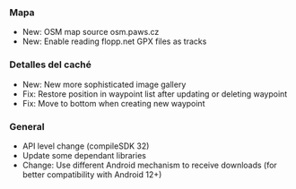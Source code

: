 ### Mapa
- New: OSM map source osm.paws.cz
- New: Enable reading flopp.net GPX files as tracks

### Detalles del caché
- New: New more sophisticated image gallery
- Fix: Restore position in waypoint list after updating or deleting waypoint
- Fix: Move to bottom when creating new waypoint

### General
- API level change (compileSDK 32)
- Update some dependant libraries
- Change: Use different Android mechanism to receive downloads (for better compatibility with Android 12+)
